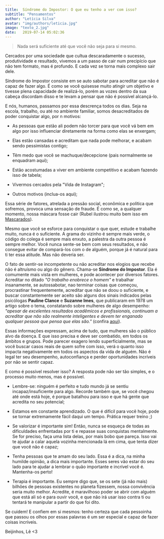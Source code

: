 ```yaml
---
title:  Síndrome do Impostor: O que eu tenho a ver com isso?
subtitle: "Pensamentos"
author: "Letícia Silva"
avatar: "img/authors/leticia.jpg"
image: "texto_2.jpg"
date:   2019-07-14 05:02:36
---
```


> Nada será suficiente até que você não seja para si mesmo.   

Cercados por uma sociedade que cultua descaradamente o sucesso, produtividade e resultado, vivemos a um passo de cair num precipício que não tem formato, mas é profundo. E cada vez se torna mais complexo sair dele.  

Síndrome do Impostor consiste em se auto sabotar para acreditar que não é capaz de fazer algo. É como se você quisesse muito atingir um objetivo e tivesse plena capacidade de realizá-lo, porém as vozes dentro da sua cabeça discordam disso e te levam a pensar que não é possível alcançá-lo.  

E nós, humanos, passamos por essa descrença todos os dias. Seja na escola, trabalho, ou até no ambiente familiar, somos desacreditados de poder conquistar algo, por n motivos:  
        
        
* As pessoas que estão ali podem não torcer para que você vá bem em algo por isso influenciar diretamente na forma como elas se enxergam;

* Elas estão cansadas e acreditam que nada pode melhorar, e acabam sendo pessimistas contigo;

* Têm medo que você se machuque/decepcione (pais normalmente se enquadram aqui);

* Estão acostumadas a viver em ambiente competitivo e acabam fazendo isso de tabela;

* Vivermos cercados pela "Vida de Instagram";

* Outros motivos (inclua-os aqui);  


Essa série de fatores, atrelada a pressão social, econômica e política que sofremos, provoca uma sensação de fraude. É como se, a qualquer momento, nossa máscara fosse cair (Rubel ilustrou muito bem isso em [Mascarados](https://www.youtube.com/watch?v=NoyEKIw2-0g)). 

Mesmo que você se esforce para conquistar o que quer, estude e trabalhe muito, nunca é o suficiente. A grama do vizinho é sempre mais verde, o código do colega é sempre mais enxuto, a palestra da outra pessoa é sempre melhor. Você nunca sente-se bem com seus resultados, e não consegue evitar de compará-los com o de alguém, porque já é natural para ti ter essa atitude. Mas não deveria ser.  

O fato de  sentir-se incompetente ou não acreditar nos elogios que recebe não é altruísmo ou algo do gênero. Chama-se **Síndrome do Impostor**. Ela é comumente mais vista em mulheres, e pode acontecer por diversos fatores. Acreditar no ditado _"O trabalho enobrece o homem"_ e trabalhar insanamente, se autossabotar, nao terminar coisas que começou, procrastinar frequentemente, acreditar que não se doou o suficiente, e buscar constantemente ser aceito são alguns dos sinais indicados pelas psicólogas  **Pauline Clance** e **Suzanne Imes**, que publicaram em 1978 um artigo sobre o tema, constatando sobre mulheres de algo desempenho: _"apesar de excelentes resultados acadêmicos e profissionais, continuam a acreditar que não são realmente inteligentes e devem ter enganado qualquer pessoa que pensa que elas são."_ (confira [aqui](https://www.paulineroseclance.com/pdf/ip_high_achieving_women.pdf)).  

Essas informações expressam, acima de tudo, que mulheres são o público alvo da doença. E que isso precisa e deve ser combatido, em todos os âmbitos e grupos. Pode parecer exagero lendo superficialmente, mas se você buscar casos reais de quem sofre com isso, verá o quanto isso impacta negativamente em todos os aspectos da vida de alguém. Não é legal ter seu desempenho, autoconfiança e perder oportunidades incríveis por não se sentir capaz.  

E como é possível resolver isso? A resposta pode não ser tão simples, e o processo muito menos, mas é possível.  

+ Lembre-se: ninguém é perfeito e tudo mundo já se sentiu incapaz/insuficiente para algo. Recorde também que, se você chegou até onde está hoje, é porque batalhou para isso e que há gente que acredita no seu potencial;

+ Estamos em constante aprendizado. O que é difícil para você hoje, pode se tornar extremamente fácil daqui um tempo. Prática requer treino ;)   

+ Se valorizar é importante sim! Então, nunca se esqueça de todas as dificuldades enfrentadas por ti e repasse suas conquistas mentalmente. Se for preciso, faça uma lista delas, por mais bobo que pareça. Isso vai te ajudar a calar aquela vozinha mencionada lá em cima, que tenta dizer que você não é capaz;  

+ Tenha pessoas que te amam do seu lado. Essa é a dica, na minha humilde opinião, a dica mais importante. Esses seres vão estar do seu lado para te ajudar a lembrar o quão importante e incrível você é. Mantenha-os perto!  

+ Terapia é importante. Eu sempre digo que, se os sete (já não mais) bilhões de pessoas existentes no planeta fizessem, nossa convivência seria muito melhor. Acredite, é maravilhoso poder se abrir com alguém que está ali só e para ouvir você, e que não irá usar isso contra ti ou tentará te manipular a partir do que foi dito. 

Se cuidem! E confiem em si mesmos: tenho certeza que cada pessoinha que passou os olhos por essas palavras é um ser especial e capaz de fazer coisas incríveis.

Beijinhos, Lê <3
